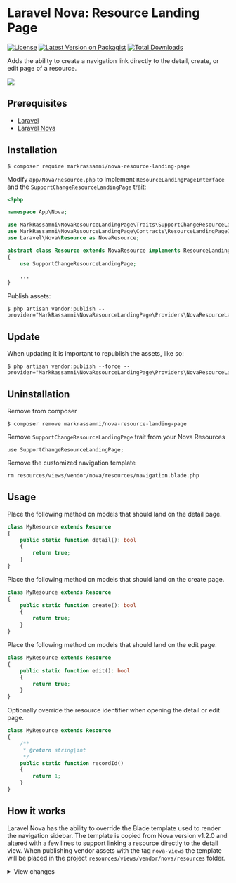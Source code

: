 # Laravel Nova: Resource Landing Page
[![License](https://img.shields.io/github/license/mashape/apistatus.svg)](https://packagist.org/packages/markrassamni/nova-resource-landing-page)
[![Latest Version on Packagist](https://img.shields.io/packagist/v/markrassamni/nova-resource-landing-page.svg?style=flat-square)](https://packagist.org/packages/markrassamni/nova-resource-landing-page)
[![Total Downloads](https://img.shields.io/packagist/dt/markrassamni/nova-resource-landing-page.svg?style=flat-square)](https://packagist.org/packages/markrassamni/nova-resource-landing-page)

Adds the ability to create a navigation link directly to the detail, create, or edit page of a resource.

![](https://github.com/markrassamni/nova-resource-landing-page/raw/master/demo.gif)

## Prerequisites
 - [Laravel](https://laravel.com/)
 - [Laravel Nova](https://nova.laravel.com/)

## Installation

```
$ composer require markrassamni/nova-resource-landing-page
```

Modify `app/Nova/Resource.php` to implement `ResourceLandingPageInterface` and the `SupportChangeResourceLandingPage` trait:

```php
<?php

namespace App\Nova;

use MarkRassamni\NovaResourceLandingPage\Traits\SupportChangeResourceLandingPage;
use MarkRassamni\NovaResourceLandingPage\Contracts\ResourceLandingPageInterface;
use Laravel\Nova\Resource as NovaResource;

abstract class Resource extends NovaResource implements ResourceLandingPageInterface
{
    use SupportChangeResourceLandingPage;

    ...
}
```

Publish assets:
```
$ php artisan vendor:publish --provider="MarkRassamni\NovaResourceLandingPage\Providers\NovaResourceLandingPageServiceProvider"
```


## Update

When updating it is important to republish the assets, like so:

```
$ php artisan vendor:publish --force --provider="MarkRassamni\NovaResourceLandingPage\Providers\NovaResourceLandingPageServiceProvider"
```


## Uninstallation

Remove from composer

```
$ composer remove markrassamni/nova-resource-landing-page
```

Remove `SupportChangeResourceLandingPage` trait from your Nova Resources

```
use SupportChangeResourceLandingPage;
```

Remove the customized navigation template

```
rm resources/views/vendor/nova/resources/navigation.blade.php
```

## Usage

Place the following method on models that should land on the detail page.

```php
class MyResource extends Resource
{
    public static function detail(): bool
    {
        return true;
    }
}
```

Place the following method on models that should land on the create page.

```php
class MyResource extends Resource
{
    public static function create(): bool
    {
        return true;
    }
}
```

Place the following method on models that should land on the edit page.

```php
class MyResource extends Resource
{
    public static function edit(): bool
    {
        return true;
    }
}
```

Optionally override the resource identifier when opening the detail or edit page.

```php
class MyResource extends Resource
{
    /**
     * @return string|int
     */
    public static function recordId()
    {
        return 1;
    }
}
```

## How it works

Laravel Nova has the ability to override the Blade template used to render the navigation sidebar.
The template is copied from Nova version v1.2.0 and altered with a few lines to support linking a resource directly to the detail view.
When publishing vendor assets with the tag `nova-views` the template will be placed in the project `resources/views/vendor/nova/resources` folder.

<details>
<summary>View changes</summary>

```php
@if (method_exists($resource,'detail') && $resource::detail())
    <router-link :to="{
        name: 'detail',
        params: {
            resourceName: '{{ $resource::uriKey() }}',
            resourceId: {{ $resource::recordId() }}
        }
    }" class="text-white text-justify no-underline dim">
        {{ $resource::label() }}
    </router-link>
@elseif (method_exists($resource,'create') && $resource::create())
    <router-link :to="{
        name: 'create',
        params: {
            resourceName: '{{ $resource::uriKey() }}',
        }
    }" class="text-white text-justify no-underline dim">
        {{ $resource::label() }}
    </router-link>
@elseif (method_exists($resource,'edit') && $resource::edit())
    <router-link :to="{
        name: 'edit',
        params: {
            resourceName: '{{ $resource::uriKey() }}',
            resourceId: {{ $resource::recordId() }}
        }
    }" class="text-white text-justify no-underline dim">
        {{ $resource::label() }}
    </router-link>
@else
    <router-link :to="{
        name: 'index',
        params: {
            resourceName: '{{ $resource::uriKey() }}'
        }
    }" class="text-white text-justify no-underline dim">
        {{ $resource::label() }}
    </router-link>
@endif
```
</details>

